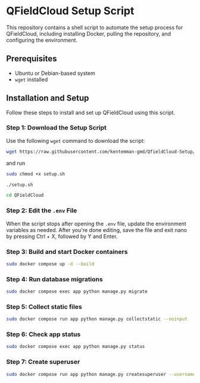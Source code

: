 # QFieldCloud Setup Script

This repository contains a shell script to automate the setup process for QFieldCloud, including installing Docker, pulling the repository, and configuring the environment.

## Prerequisites

- Ubuntu or Debian-based system
- `wget` installed

## Installation and Setup

Follow these steps to install and set up QFieldCloud using this script.

### Step 1: Download the Setup Script

Use the following `wget` command to download the script:

```bash
wget https://raw.githubusercontent.com/kentemman-gmd/QfieldCloud-Setup/refs/heads/main/setup.sh -O setup.sh
```
and run

```bash
sudo chmod +x setup.sh
```
```bash
./setup.sh
```
```bash
cd QFieldCloud
```
### Step 2: Edit the `.env` File
When the script stops after opening the `.env` file, update the environment variables as needed. After you're done editing, save the file and exit nano by pressing Ctrl + X, followed by Y and Enter.

### Step 3: Build and start Docker containers
```bash
sudo docker compose up -d --build
```
### Step 4: Run database migrations
```bash
sudo docker compose exec app python manage.py migrate
```
### Step 5: Collect static files
```bash
sudo docker compose run app python manage.py collectstatic --noinput
```
### Step 6: Check app status
```bash
sudo docker compose exec app python manage.py status
```
### Step 7: Create superuser
```bash
sudo docker compose run app python manage.py createsuperuser --username kentemman --email super@user.com
```

